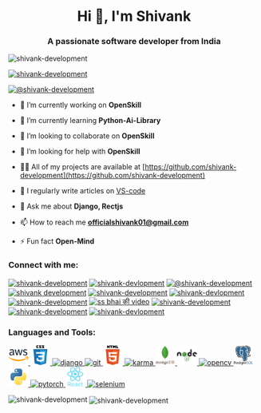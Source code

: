 
<h1 align="center">Hi 👋, I'm Shivank</h1>
<h3 align="center">A passionate software developer from India</h3>

<p align="left"> <img src="https://komarev.com/ghpvc/?username=shivank-development&label=Profile%20views&color=0e75b6&style=flat" alt="shivank-development" /> </p>

<p align="left"> <a href="https://github.com/ryo-ma/github-profile-trophy"><img src="https://github-profile-trophy.vercel.app/?username=shivank-development" alt="shivank-development" /></a> </p>

<p align="left"> <a href="https://twitter.com/@shivank-development" target="blank"><img src="https://img.shields.io/twitter/follow/@shivank-development?logo=twitter&style=for-the-badge" alt="@shivank-development" /></a> </p>

- 🔭 I’m currently working on **OpenSkill**

- 🌱 I’m currently learning **Python-Ai-Library**

- 👯 I’m looking to collaborate on **OpenSkill**

- 🤝 I’m looking for help with **OpenSkill**

- 👨‍💻 All of my projects are available at [https://github.com/shivank-development](https://github.com/shivank-development)

- 📝 I regularly write articles on [VS-code](VS-code)

- 💬 Ask me about **Django, Rectjs**

- 📫 How to reach me **officialshivank01@gmail.com**

- ⚡ Fun fact **Open-Mind**

<h3 align="left">Connect with me:</h3>
<p align="left">
<a href="https://codepen.io/shivank-development" target="blank"><img align="center" src="https://raw.githubusercontent.com/rahuldkjain/github-profile-readme-generator/master/src/images/icons/Social/codepen.svg" alt="shivank-development" height="30" width="40" /></a>
<a href="https://dev.to/shivank-devlopment" target="blank"><img align="center" src="https://raw.githubusercontent.com/rahuldkjain/github-profile-readme-generator/master/src/images/icons/Social/devto.svg" alt="shivank-devlopment" height="30" width="40" /></a>
<a href="https://twitter.com/@shivank-development" target="blank"><img align="center" src="https://raw.githubusercontent.com/rahuldkjain/github-profile-readme-generator/master/src/images/icons/Social/twitter.svg" alt="@shivank-development" height="30" width="40" /></a>
<a href="https://linkedin.com/in/shivank development" target="blank"><img align="center" src="https://raw.githubusercontent.com/rahuldkjain/github-profile-readme-generator/master/src/images/icons/Social/linked-in-alt.svg" alt="shivank development" height="30" width="40" /></a>
<a href="https://codesandbox.com/shivank-development" target="blank"><img align="center" src="https://raw.githubusercontent.com/rahuldkjain/github-profile-readme-generator/master/src/images/icons/Social/codesandbox.svg" alt="shivank-development" height="30" width="40" /></a>
<a href="https://fb.com/shivank-devlopment" target="blank"><img align="center" src="https://raw.githubusercontent.com/rahuldkjain/github-profile-readme-generator/master/src/images/icons/Social/facebook.svg" alt="shivank-devlopment" height="30" width="40" /></a>
<a href="https://instagram.com/shivank-development" target="blank"><img align="center" src="https://raw.githubusercontent.com/rahuldkjain/github-profile-readme-generator/master/src/images/icons/Social/instagram.svg" alt="shivank-development" height="30" width="40" /></a>
<a href="https://www.youtube.com/c/ss bhai की video" target="blank"><img align="center" src="https://raw.githubusercontent.com/rahuldkjain/github-profile-readme-generator/master/src/images/icons/Social/youtube.svg" alt="ss bhai की video" height="30" width="40" /></a>
<a href="https://www.codechef.com/users/shivank-development" target="blank"><img align="center" src="https://cdn.jsdelivr.net/npm/simple-icons@3.1.0/icons/codechef.svg" alt="shivank-development" height="30" width="40" /></a>
<a href="https://www.leetcode.com/shivank-development" target="blank"><img align="center" src="https://raw.githubusercontent.com/rahuldkjain/github-profile-readme-generator/master/src/images/icons/Social/leet-code.svg" alt="shivank-development" height="30" width="40" /></a>
<a href="https://auth.geeksforgeeks.org/user/shivank-devlopment" target="blank"><img align="center" src="https://raw.githubusercontent.com/rahuldkjain/github-profile-readme-generator/master/src/images/icons/Social/geeks-for-geeks.svg" alt="shivank-devlopment" height="30" width="40" /></a>
</p>

<h3 align="left">Languages and Tools:</h3>
<p align="left"> <a href="https://aws.amazon.com" target="_blank" rel="noreferrer"> <img src="https://raw.githubusercontent.com/devicons/devicon/master/icons/amazonwebservices/amazonwebservices-original-wordmark.svg" alt="aws" width="40" height="40"/> </a> <a href="https://www.w3schools.com/css/" target="_blank" rel="noreferrer"> <img src="https://raw.githubusercontent.com/devicons/devicon/master/icons/css3/css3-original-wordmark.svg" alt="css3" width="40" height="40"/> </a> <a href="https://www.djangoproject.com/" target="_blank" rel="noreferrer"> <img src="https://cdn.worldvectorlogo.com/logos/django.svg" alt="django" width="40" height="40"/> </a> <a href="https://git-scm.com/" target="_blank" rel="noreferrer"> <img src="https://www.vectorlogo.zone/logos/git-scm/git-scm-icon.svg" alt="git" width="40" height="40"/> </a> <a href="https://www.w3.org/html/" target="_blank" rel="noreferrer"> <img src="https://raw.githubusercontent.com/devicons/devicon/master/icons/html5/html5-original-wordmark.svg" alt="html5" width="40" height="40"/> </a> <a href="https://karma-runner.github.io/latest/index.html" target="_blank" rel="noreferrer"> <img src="https://raw.githubusercontent.com/detain/svg-logos/780f25886640cef088af994181646db2f6b1a3f8/svg/karma.svg" alt="karma" width="40" height="40"/> </a> <a href="https://www.mongodb.com/" target="_blank" rel="noreferrer"> <img src="https://raw.githubusercontent.com/devicons/devicon/master/icons/mongodb/mongodb-original-wordmark.svg" alt="mongodb" width="40" height="40"/> </a> <a href="https://nodejs.org" target="_blank" rel="noreferrer"> <img src="https://raw.githubusercontent.com/devicons/devicon/master/icons/nodejs/nodejs-original-wordmark.svg" alt="nodejs" width="40" height="40"/> </a> <a href="https://opencv.org/" target="_blank" rel="noreferrer"> <img src="https://www.vectorlogo.zone/logos/opencv/opencv-icon.svg" alt="opencv" width="40" height="40"/> </a> <a href="https://www.postgresql.org" target="_blank" rel="noreferrer"> <img src="https://raw.githubusercontent.com/devicons/devicon/master/icons/postgresql/postgresql-original-wordmark.svg" alt="postgresql" width="40" height="40"/> </a> <a href="https://www.python.org" target="_blank" rel="noreferrer"> <img src="https://raw.githubusercontent.com/devicons/devicon/master/icons/python/python-original.svg" alt="python" width="40" height="40"/> </a> <a href="https://pytorch.org/" target="_blank" rel="noreferrer"> <img src="https://www.vectorlogo.zone/logos/pytorch/pytorch-icon.svg" alt="pytorch" width="40" height="40"/> </a> <a href="https://reactjs.org/" target="_blank" rel="noreferrer"> <img src="https://raw.githubusercontent.com/devicons/devicon/master/icons/react/react-original-wordmark.svg" alt="react" width="40" height="40"/> </a> <a href="https://www.selenium.dev" target="_blank" rel="noreferrer"> <img src="https://raw.githubusercontent.com/detain/svg-logos/780f25886640cef088af994181646db2f6b1a3f8/svg/selenium-logo.svg" alt="selenium" width="40" height="40"/> </a> </p>

<p><img align="left" src="https://github-readme-stats.vercel.app/api/top-langs?username=shivank-development&show_icons=true&locale=en&layout=compact" alt="shivank-development" /></p>

<p>&nbsp;<img align="center" src="https://github-readme-stats.vercel.app/api?username=shivank-development&show_icons=true&locale=en" alt="shivank-development" /></p>
